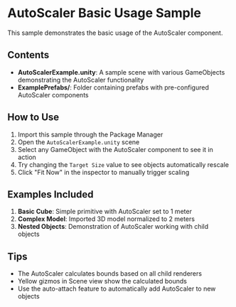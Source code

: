 # AutoScaler Basic Usage Sample

This sample demonstrates the basic usage of the AutoScaler component.

## Contents

- **AutoScalerExample.unity**: A sample scene with various GameObjects demonstrating the AutoScaler functionality
- **ExamplePrefabs/**: Folder containing prefabs with pre-configured AutoScaler components

## How to Use

1. Import this sample through the Package Manager
2. Open the `AutoScalerExample.unity` scene
3. Select any GameObject with the AutoScaler component to see it in action
4. Try changing the `Target Size` value to see objects automatically rescale
5. Click "Fit Now" in the inspector to manually trigger scaling

## Examples Included

1. **Basic Cube**: Simple primitive with AutoScaler set to 1 meter
2. **Complex Model**: Imported 3D model normalized to 2 meters
3. **Nested Objects**: Demonstration of AutoScaler working with child objects

## Tips

- The AutoScaler calculates bounds based on all child renderers
- Yellow gizmos in Scene view show the calculated bounds
- Use the auto-attach feature to automatically add AutoScaler to new objects